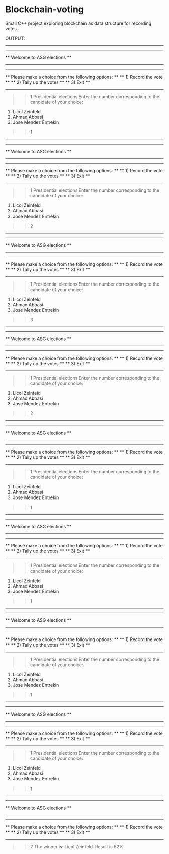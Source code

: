 # Blockchain-voting
Small C++ project exploring blockchain as data structure for recording votes.

OUTPUT:
************************************************************************
**                                                                    **
**                    Welcome to ASG elections                        **
**                                                                    **
************************************************************************
** Please make a choice from the following options:                   **
** 1)  Record the vote                                                **
** 2)  Tally up the votes                                             **
** 3)  Exit                                                           **
************************************************************************
>> 1
Presidential elections
Enter the number corresponding to the candidate of your choice:
1. Licol Zeinfeld
2. Ahmad Abbasi
3. Jose Mendez Entrekin
>> 1
************************************************************************
**                                                                    **
**                    Welcome to ASG elections                        **
**                                                                    **
************************************************************************
** Please make a choice from the following options:                   **
** 1)  Record the vote                                                **
** 2)  Tally up the votes                                             **
** 3)  Exit                                                           **
************************************************************************
>> 1
Presidential elections
Enter the number corresponding to the candidate of your choice:
1. Licol Zeinfeld
2. Ahmad Abbasi
3. Jose Mendez Entrekin
>> 2
************************************************************************
**                                                                    **
**                    Welcome to ASG elections                        **
**                                                                    **
************************************************************************
** Please make a choice from the following options:                   **
** 1)  Record the vote                                                **
** 2)  Tally up the votes                                             **
** 3)  Exit                                                           **
************************************************************************
>> 1
Presidential elections
Enter the number corresponding to the candidate of your choice:
1. Licol Zeinfeld
2. Ahmad Abbasi
3. Jose Mendez Entrekin
>> 3
************************************************************************
**                                                                    **
**                    Welcome to ASG elections                        **
**                                                                    **
************************************************************************
** Please make a choice from the following options:                   **
** 1)  Record the vote                                                **
** 2)  Tally up the votes                                             **
** 3)  Exit                                                           **
************************************************************************
>> 1
Presidential elections
Enter the number corresponding to the candidate of your choice:
1. Licol Zeinfeld
2. Ahmad Abbasi
3. Jose Mendez Entrekin
>> 2
************************************************************************
**                                                                    **
**                    Welcome to ASG elections                        **
**                                                                    **
************************************************************************
** Please make a choice from the following options:                   **
** 1)  Record the vote                                                **
** 2)  Tally up the votes                                             **
** 3)  Exit                                                           **
************************************************************************
>> 1
Presidential elections
Enter the number corresponding to the candidate of your choice:
1. Licol Zeinfeld
2. Ahmad Abbasi
3. Jose Mendez Entrekin
>> 1
************************************************************************
**                                                                    **
**                    Welcome to ASG elections                        **
**                                                                    **
************************************************************************
** Please make a choice from the following options:                   **
** 1)  Record the vote                                                **
** 2)  Tally up the votes                                             **
** 3)  Exit                                                           **
************************************************************************
>> 1
Presidential elections
Enter the number corresponding to the candidate of your choice:
1. Licol Zeinfeld
2. Ahmad Abbasi
3. Jose Mendez Entrekin
>> 1
************************************************************************
**                                                                    **
**                    Welcome to ASG elections                        **
**                                                                    **
************************************************************************
** Please make a choice from the following options:                   **
** 1)  Record the vote                                                **
** 2)  Tally up the votes                                             **
** 3)  Exit                                                           **
************************************************************************
>> 1
Presidential elections
Enter the number corresponding to the candidate of your choice:
1. Licol Zeinfeld
2. Ahmad Abbasi
3. Jose Mendez Entrekin
>> 1
************************************************************************
**                                                                    **
**                    Welcome to ASG elections                        **
**                                                                    **
************************************************************************
** Please make a choice from the following options:                   **
** 1)  Record the vote                                                **
** 2)  Tally up the votes                                             **
** 3)  Exit                                                           **
************************************************************************
>> 1
Presidential elections
Enter the number corresponding to the candidate of your choice:
1. Licol Zeinfeld
2. Ahmad Abbasi
3. Jose Mendez Entrekin
>> 1
************************************************************************
**                                                                    **
**                    Welcome to ASG elections                        **
**                                                                    **
************************************************************************
** Please make a choice from the following options:                   **
** 1)  Record the vote                                                **
** 2)  Tally up the votes                                             **
** 3)  Exit                                                           **
************************************************************************
>> 2
The winner is: Licol Zeinfeld. Result is 62%.
